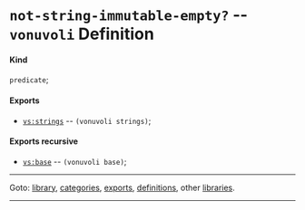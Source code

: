 

<a id='definition__vonuvoli__not-string-immutable-empty_3f'></a>

# `not-string-immutable-empty?` -- `vonuvoli` Definition


<a id='definition__vonuvoli__not-string-immutable-empty_3f__kind'></a>

#### Kind

`predicate`;


<a id='definition__vonuvoli__not-string-immutable-empty_3f__exports'></a>

#### Exports

 * [`vs:strings`](../../vonuvoli/exports/vs_3a_strings.md#export__vonuvoli__vs_3a_strings) -- `(vonuvoli strings)`;


<a id='definition__vonuvoli__not-string-immutable-empty_3f__exports-recursive'></a>

#### Exports recursive

 * [`vs:base`](../../vonuvoli/exports/vs_3a_base.md#export__vonuvoli__vs_3a_base) -- `(vonuvoli base)`;

----

Goto: [library](../../vonuvoli/_index.md#library__vonuvoli), [categories](../../vonuvoli/categories/_index.md#toc__vonuvoli__categories), [exports](../../vonuvoli/exports/_index.md#toc__vonuvoli__exports), [definitions](../../vonuvoli/definitions/_index.md#toc__vonuvoli__definitions), other [libraries](../../_libraries.md#toc__libraries).

----

